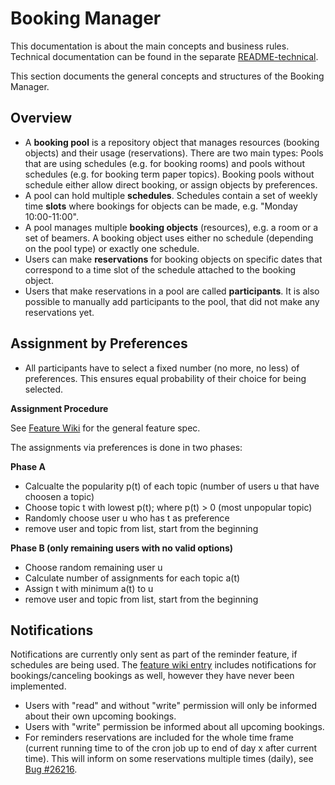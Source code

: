 # Booking Manager

This documentation is about the main concepts and business rules. Technical documentation can be found in the separate [README-technical](./README-technical.md).

This section documents the general concepts and structures of the Booking Manager. 

## Overview

* A **booking pool** is a repository object that manages resources (booking objects) and their usage (reservations). There are two main types: Pools that are using schedules (e.g. for booking rooms) and pools without schedules (e.g. for booking term paper topics). Booking pools without schedule either allow direct booking, or assign objects by preferences.
* A pool can hold multiple **schedules**. Schedules contain a set of weekly time **slots** where bookings for objects can be made, e.g. "Monday 10:00-11:00".
* A pool manages multiple **booking objects** (resources), e.g. a room or a set of beamers. A booking object uses either no schedule (depending on the pool type) or exactly one schedule.
* Users can make **reservations** for booking objects on specific dates that correspond to a time slot of the schedule attached to the booking object.
* Users that make reservations in a pool are called **participants**. It is also possible to manually add participants to the pool, that did not make any reservations yet.

## Assignment by Preferences

- All participants have to select a fixed number (no more, no less) of preferences. This ensures equal probability of their choice for being selected.

**Assignment Procedure**

See [Feature Wiki](https://docu.ilias.de/goto_docu_wiki_wpage_5688_1357.html) for the general feature spec.

The assignments via preferences is done in two phases:

**Phase A**

* Calcualte the popularity p(t) of each topic (number of users u that have choosen a topic)
* Choose topic t with lowest p(t); where p(t) > 0 (most unpopular topic)
* Randomly choose user u who has t as preference
* remove user and topic from list, start from the beginning

**Phase B (only remaining users with no valid options)**

* Choose random remaining user u
* Calculate number of assignments for each topic a(t)
* Assign t with minimum a(t) to u
* remove user and topic from list, start from the beginning

## Notifications

Notifications are currently only sent as part of the reminder feature, if schedules are being used. The [feature wiki entry](https://docu.ilias.de/goto_docu_wiki_wpage_3240_1357.html) includes notifications for bookings/canceling bookings as well, however they have never been implemented.

- Users with "read" and without "write" permission will only be informed about their own upcoming bookings.
- Users with "write" permission be informed about all upcoming bookings.
- For reminders reservations are included for the whole time frame (current running time to of the cron job up to end of day x after current time). This will inform on some reservations multiple times (daily), see [Bug #26216](https://mantis.ilias.de/view.php?id=26216).

